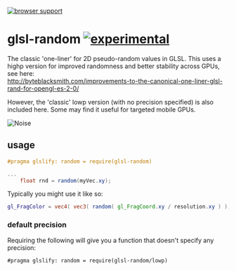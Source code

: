 [![browser support](https://ci.testling.com/mattdesl/glsl-random.png)](https://ci.testling.com/mattdesl/glsl-random)

# glsl-random [![experimental](http://badges.github.io/stability-badges/dist/experimental.svg)](http://github.com/badges/stability-badges)

The classic 'one-liner' for 2D pseudo-random values in GLSL. This uses a highp version for improved randomness and better stability across GPUs, see here:  
http://byteblacksmith.com/improvements-to-the-canonical-one-liner-glsl-rand-for-opengl-es-2-0/

However, the 'classic' lowp version (with no precision specified) is also included here. Some may find it useful for targeted mobile GPUs. 

![Noise](http://i.imgur.com/CSC7rWV.png)

## usage

```glsl
#pragma glslify: random = require(glsl-random)

...
	float rnd = random(myVec.xy);
```

Typically you might use it like so:

```glsl
gl_FragColor = vec4( vec3( random( gl_FragCoord.xy / resolution.xy ) ), 1.0 );
```

### default precision

Requiring the following will give you a function that doesn't specify any precision:  

```#pragma glslify: random = require(glsl-random/lowp)```